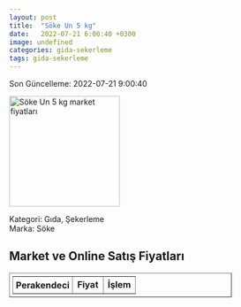 ```yaml
---
layout: post
title:  "Söke Un 5 kg"
date:   2022-07-21 6:00:40 +0300
image: undefined
categories: gida-sekerleme
tags: gida-sekerleme
---
```


Son Güncelleme: 2022-07-21 9:00:40

<img src="undefined" width="200" alt="Söke Un 5 kg market fiyatları" />

Kategori: Gıda, Şekerleme
<br />
Marka: Söke

<h2>Market ve Online Satış Fiyatları</h2>

<table border="1" style="padding: 5px;width:80%;">
  <tr>
    <td style="padding: 5px;"><strong>Perakendeci</strong></td>
    <td><strong>Fiyat</strong></td>
    <td><strong>İşlem</strong></td>
  </tr>
  
</table>
